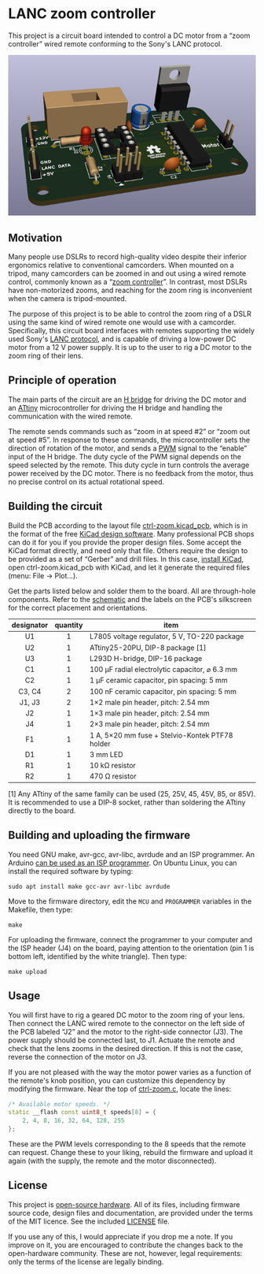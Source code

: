# LANC zoom controller

This project is a circuit board intended to control a DC motor from a
“zoom controller” wired remote conforming to the Sony's LANC protocol.

![3D rendering of the board](doc/board-rendering.png)

## Motivation

Many people use DSLRs to record high-quality video despite their
inferior ergonomics relative to conventional camcorders. When mounted on
a tripod, many camcorders can be zoomed in and out using a wired remote
control, commonly known as a “[zoom controller][]”. In contrast, most
DSLRs have non-motorized zooms, and reaching for the zoom ring is
inconvenient when the camera is tripod-mounted.

The purpose of this project is to be able to control the zoom ring of a
DSLR using the same kind of wired remote one would use with a camcorder.
Specifically, this circuit board interfaces with remotes supporting the
widely used Sony's [LANC protocol][], and is capable of driving a
low-power DC motor from a 12&nbsp;V power supply. It is up to the user
to rig a DC motor to the zoom ring of their lens.

[zoom controller]: http://www.google.com/search?q=LANC+zoom+controller
[LANC protocol]: https://en.wikipedia.org/wiki/LANC

## Principle of operation

The main parts of the circuit are an [H bridge][] for driving the DC
motor and an [ATtiny][] microcontroller for driving the H bridge and
handling the communication with the wired remote.

The remote sends commands such as “zoom in at speed #2” or “zoom out at
speed #5”. In response to these commands, the microcontroller sets the
direction of rotation of the motor, and sends a [PWM][] signal to the
“enable” input of the H bridge. The duty cycle of the PWM signal depends
on the speed selected by the remote. This duty cycle in turn controls
the average power received by the DC motor. There is no feedback from
the motor, thus no precise control on its actual rotational speed.

[H bridge]: https://en.wikipedia.org/wiki/H_bridge
[ATtiny]: https://www.microchip.com/wwwproducts/en/ATtiny25
[PWM]: https://en.wikipedia.org/wiki/Pulse-width_modulation

## Building the circuit

Build the PCB according to the layout file
[ctrl-zoom.kicad\_pcb](board/ctrl-zoom.kicad_pcb), which is in the
format of the free [KiCad design software][KiCad]. Many professional PCB
shops can do it for you if you provide the proper design files. Some
accept the KiCad format directly, and need only that file. Others
require the design to be provided as a set of “Gerber” and drill files.
In this case, [install KiCad][KiCad-download], open ctrl-zoom.kicad\_pcb
with KiCad, and let it generate the required files (menu: File →
Plot...).

Get the parts listed below and solder them to the board. All are
through-hole components. Refer to the [schematic](doc/schematic.pdf) and
the labels on the PCB's silkscreen for the correct placement and
orientations.

| designator | quantity | item
|:----------:|:--------:|------------------------------------------------
|   U1       |     1    | L7805 voltage regulator, 5 V, TO-220 package
|   U2       |     1    | ATtiny25-20PU, DIP-8 package [1]
|   U3       |     1    | L293D H-bridge, DIP-16 package
|   C1       |     1    | 100 µF radial electrolytic capacitor, ⌀ 6.3 mm
|   C2       |     1    | 1 µF ceramic capacitor, pin spacing: 5 mm
|   C3, C4   |     2    | 100 nF ceramic capacitor, pin spacing: 5 mm
|   J1, J3   |     2    | 1×2 male pin header, pitch: 2.54 mm
|   J2       |     1    | 1×3 male pin header, pitch: 2.54 mm
|   J4       |     1    | 2×3 male pin header, pitch: 2.54 mm
|   F1       |     1    | 1 A, 5×20 mm fuse + Stelvio-Kontek PTF78 holder
|   D1       |     1    | 3 mm LED
|   R1       |     1    | 10 kΩ resistor
|   R2       |     1    | 470 Ω resistor

[1] Any ATtiny of the same family can be used (25, 25V, 45, 45V, 85, or
85V). It is recommended to use a DIP-8 socket, rather than soldering the
ATtiny directly to the board.

## Building and uploading the firmware

You need GNU make, avr-gcc, avr-libc, avrdude and an ISP programmer. An
Arduino [can be used as an ISP programmer][ArduinoISP]. On Ubuntu Linux,
you can install the required software by typing:

```shell
sudo apt install make gcc-avr avr-libc avrdude
```

Move to the firmware directory, edit the `MCU` and `PROGRAMMER`
variables in the Makefile, then type:

```shell
make
```

For uploading the firmware, connect the programmer to your computer and
the ISP header (J4) on the board, paying attention to the orientation
(pin 1 is bottom left, identified by the white triangle). Then type:

```shell
make upload
```

[KiCad]: http://www.kicad-pcb.org/
[KiCad-download]: http://www.kicad-pcb.org/download/
[ArduinoISP]: https://www.arduino.cc/en/Tutorial/ArduinoISP

## Usage

You will first have to rig a geared DC motor to the zoom ring of your
lens. Then connect the LANC wired remote to the connector on the left
side of the PCB labeled “J2” and the motor to the right-side connector
(J3). The power supply should be connected last, to J1. Actuate the
remote and check that the lens zooms in the desired direction. If this
is not the case, reverse the connection of the motor on J3.

If you are not pleased with the way the motor power varies as a function
of the remote's knob position, you can customize this dependency by
modifying the firmware. Near the top of
[ctrl-zoom.c](firmware/ctrl-zoom.c), locate the lines:

```c++
/* Available motor speeds. */
static __flash const uint8_t speeds[8] = {
    2, 4, 8, 16, 32, 64, 128, 255
};
```

These are the PWM levels corresponding to the 8 speeds that the remote
can request. Change these to your liking, rebuild the firmware and
upload it again (with the supply, the remote and the motor
disconnected).

## License

This project is [open-source hardware][OSH]. All of its files, including
firmware source code, design files and documentation, are provided under
the terms of the MIT licence. See the included [LICENSE](LICENSE) file.

If you use any of this, I would appreciate if you drop me a note. If you
improve on it, you are encouraged to contribute the changes back to the
open-hardware community. These are not, however, legal requirements:
only the terms of the license are legally binding.

[OSH]: https://en.wikipedia.org/wiki/Open-source_hardware
